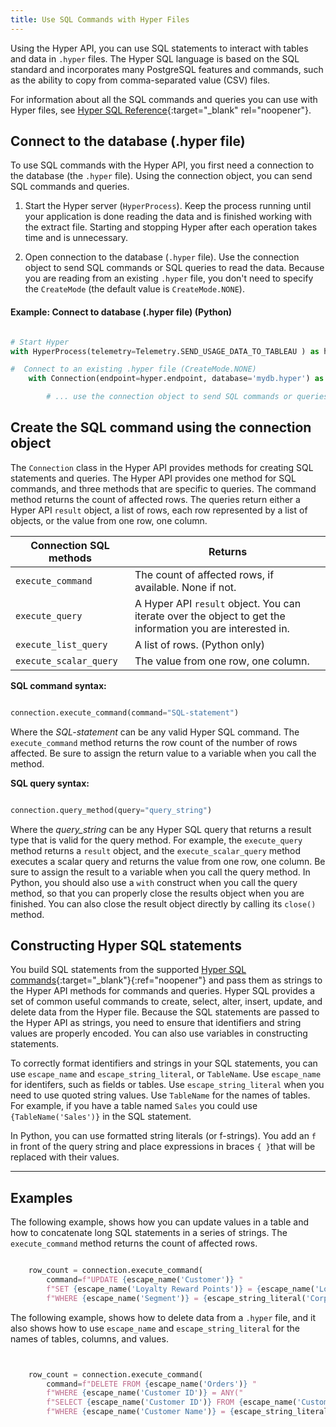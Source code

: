 ```yaml
---
title: Use SQL Commands with Hyper Files
---
```


Using the Hyper API, you can use SQL statements to interact with tables and data in `.hyper` files. The Hyper SQL language is based on the SQL standard and incorporates many PostgreSQL features and commands, such as the ability to copy from comma-separated value (CSV) files.


For information about all the SQL commands and queries you can use with Hyper files, see [Hyper SQL Reference](../reference/sql/index.html){:target="_blank" rel="noopener"}.

## Connect to the database (.hyper file)

To use SQL commands with the Hyper API, you first need a connection to the database (the `.hyper` file). Using the connection object, you can send SQL commands and queries.

1. Start the Hyper server (`HyperProcess`). Keep the process running until your application is done reading the data and is finished working with the extract file. Starting and stopping Hyper after each operation takes time and is unnecessary.

2. Open connection to the database (`.hyper` file). Use the connection object to send SQL commands or SQL queries to read the data. Because you are reading from an existing `.hyper` file, you don't need to specify the `CreateMode` (the default value is `CreateMode.NONE`).

#### Example: Connect to database (.hyper file) (Python)

```python

# Start Hyper
with HyperProcess(telemetry=Telemetry.SEND_USAGE_DATA_TO_TABLEAU ) as hyper:

#  Connect to an existing .hyper file (CreateMode.NONE)
    with Connection(endpoint=hyper.endpoint, database='mydb.hyper') as connection:

        # ... use the connection object to send SQL commands or queries

```

## Create the SQL command using the connection object

The `Connection` class in the Hyper API provides methods for creating SQL statements and queries. The Hyper API provides one method for SQL commands, and three methods that are specific to queries. The command method returns the count of affected rows. The queries return either a Hyper API `result` object, a list of rows, each row represented by a list of objects, or the value from one row, one column.



| Connection SQL methods   | Returns |
| ---- | ---- |
`execute_command` | The count of affected rows, if available. None if not. |
`execute_query`  | A Hyper API `result` object. You can iterate over the object to get the information you are interested in. |
`execute_list_query` | A list of rows. (Python only) |
`execute_scalar_query` | The value from one row, one column. |

**SQL command syntax:**

```python

connection.execute_command(command="SQL-statement")

```

Where the *SQL-statement* can be any valid Hyper SQL command. The `execute_command` method returns the row count of the number of rows affected. Be sure to assign the return value to a variable when you call the method. 

**SQL query syntax:**

```python

connection.query_method(query="query_string")

```

Where the *query_string* can be any Hyper SQL query that returns a result type that is valid for the query method. For example, the `execute_query` method returns a `result` object, and the `execute_scalar_query` method executes a scalar query and returns the value from one row, one column. Be sure to assign the result to a variable when you call the query method. In Python, you should also use a `with` construct when you call the query method, so that you can properly close the results object when you are finished. You can also close the result object directly by calling its `close()` method.  


## Constructing Hyper SQL statements

You build SQL statements from the supported [Hyper SQL commands](../reference/sql/sql-commands.html){:target="_blank"}{:ref="noopener"} and pass them as strings to the Hyper API methods for commands and queries. Hyper SQL provides a set of common useful commands to create, select, alter, insert, update, and delete data from the Hyper file. Because the SQL statements are passed to the Hyper API as strings, you need to ensure that identifiers and string values are properly encoded. You can also use variables in constructing statements.

To correctly format identifiers and strings in your SQL statements, you can use `escape_name` and `escape_string_literal`, or `TableName`. Use `escape_name` for identifers, such as fields or tables. Use `escape_string_literal` when you need to use quoted string values. Use `TableName` for the names of tables. For example, if you have a table named `Sales` you could use `{TableName('Sales')}` in the SQL statement.

In Python, you can use formatted string literals (or f-strings). You add an `f` in front of the query string and place expressions in braces `{ }`that will be replaced with their values.

---

## Examples

The following example, shows how you can update values in a table and how to concatenate long SQL statements in a series of strings. The `execute_command` method returns the count of affected rows.

```python

    row_count = connection.execute_command(
        command=f"UPDATE {escape_name('Customer')} "
        f"SET {escape_name('Loyalty Reward Points')} = {escape_name('Loyalty Reward Points')} + 50 "
        f"WHERE {escape_name('Segment')} = {escape_string_literal('Corporate')}")

```

The following example, shows how to delete data from a `.hyper` file, and it also shows how to use `escape_name` and `escape_string_literal` for the names of tables, columns, and values.


```python


    row_count = connection.execute_command(
        command=f"DELETE FROM {escape_name('Orders')} "
        f"WHERE {escape_name('Customer ID')} = ANY("
        f"SELECT {escape_name('Customer ID')} FROM {escape_name('Customer')} "
        f"WHERE {escape_name('Customer Name')} = {escape_string_literal('Dennis Kane')})")

```

